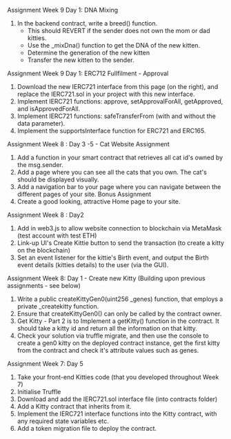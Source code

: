 Assignment Week 9 Day 1: DNA Mixing
1. In the backend contract, write a breed() function.
    - This should REVERT if the sender does not own the mom or dad kitties.
    - Use the _mixDna() function to get the DNA of the new kitten.
    - Determine the generation of the new kitten
    - Transfer the new kitten to the sender.


Assignment Week 9 Day 1: ERC712 Fullfilment - Approval
1. Download the new IERC721 interface from this page (on the right), and replace the IERC721.sol in your project with this new interface.
2. Implement IERC721 functions: approve, setApprovalForAll, getApproved, and isApprovedForAll.
3. Implement IERC721 functions: safeTransferFrom (with and without the data parameter).
4. Implement the supportsInterface function for ERC721 and ERC165.  

Assignment Week 8 : Day 3 -5 - Cat Website Assignment
1. Add a function in your smart contract that retrieves all cat id's owned by the msg.sender. 
2. Add a page where you can see all the cats that you own. The cat's should be displayed visually.
3. Add a navigation bar to your page where you can navigate between the different pages of your site.
Bonus Assignment
4. Create a good looking, attractive Home page to your site.

Assignment Week 8 : Day2
1. Add in web3.js to allow website connection to blockchain via MetaMask (test account with test ETH)
2. Link-up UI's Create Kittie button to send the transaction (to create a kitty on the blockchain)
3. Set an event listener for the kittie's Birth event, and output the Birth event details (kitties details)
to the user (via the GUI).

Assignment Week 8: Day 1 - Create new Kitty (Building upon previous assignments - see below)
1. Write a public createKittyGen0(uint256 _genes) function, that employs a private _createkitty function.
2. Ensure that createKittyGen0() can only be called by the contract owner.
3. Get Kitty  - Part 2 is to Implement a getKitty() function in the contract. It should take a kitty id and return all the information on that kitty.
4. Check your solution via truffle migrate, and then use the console to create a gen0 kitty on the deployed contract instance, get the first kitty from the contract and check it's attribute values such as genes.


Assignment Week 7: Day 5
1. Take your front-end Kitties code (that you developed throughout Week 7)
2. Initialise Truffle
3. Download and add the IERC721.sol interface file (into contracts folder)
4. Add a Kitty contract that inherits from it.
5. Implement the IERC721 interface functions into the Kitty contract, with any required state variables etc.
6. Add a token migration file to deploy the contract.





